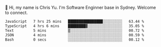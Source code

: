 👋 Hi, my name is Chris Yu. I'm Software Enginner base in Sydney. Welcome to connect.

<!--START_SECTION:waka-->

```txt
JavaScript   7 hrs 25 mins   ████████████████░░░░░░░░░   63.44 %
TypeScript   4 hrs 6 mins    ████████▓░░░░░░░░░░░░░░░░   35.05 %
Text         5 mins          ▒░░░░░░░░░░░░░░░░░░░░░░░░   00.72 %
JSON         4 mins          ░░░░░░░░░░░░░░░░░░░░░░░░░   00.59 %
Bash         0 secs          ░░░░░░░░░░░░░░░░░░░░░░░░░   00.12 %
```

<!--END_SECTION:waka-->

